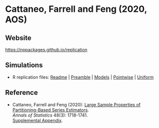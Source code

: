 # Cattaneo, Farrell and Feng (2020, AOS)

## Website

https://nppackages.github.io/replication

## Simulations

- R replication files: [Readme](readme.txt) | [Preamble](preamble_rep.R) | [Models](model.csv) | [Pointwise](sim_pointwise_rep.R) | [Uniform](sim_uniform_rep.R)

## Reference

- Cattaneo, Farrell and Feng (2020): [Large Sample Properties of Partitioning-Based Series Estimators](https://rdpackages.github.io/references/Cattaneo-Farrell-Feng_2020_AoS.pdf).<br>
_Annals of Statistics_ 48(3): 1718-1741.<br>
[Supplemental Appendix](https://rdpackages.github.io/references/Cattaneo-Farrell-Feng_2020_AoS--Supplemental.pdf).

<br><br>

